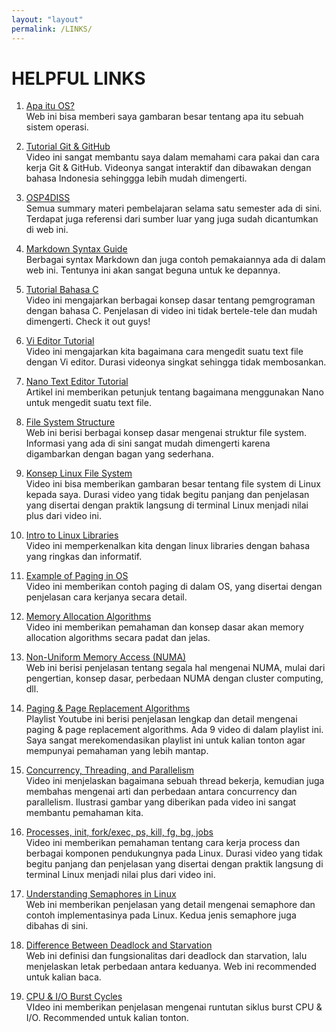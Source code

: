```yaml
---
layout: "layout"
permalink: /LINKS/
---
```


# HELPFUL LINKS

1. [Apa itu OS?](https://www.mygreatlearning.com/blog/what-is-operating-system)<br>
Web ini bisa memberi saya gambaran besar tentang apa itu sebuah sistem operasi.

2. [Tutorial Git & GitHub](https://youtu.be/lTMZxWMjXQU)<br>
Video ini sangat membantu saya dalam memahami cara pakai dan cara kerja Git & GitHub. Videonya sangat interaktif dan dibawakan dengan bahasa Indonesia sehinggga lebih mudah dimengerti.

3. [OSP4DISS](https://osp4diss.vlsm.org/osp-115.html)<br>
Semua summary materi pembelajaran selama satu semester ada di sini. Terdapat juga referensi dari sumber luar yang juga sudah dicantumkan di web ini.

4. [Markdown Syntax Guide](https://confluence.atlassian.com/bitbucketserver/markdown-syntax-guide-776639995.html)<br>
Berbagai syntax Markdown dan juga contoh pemakaiannya ada di dalam web ini. Tentunya ini akan sangat beguna untuk ke depannya.

5. [Tutorial Bahasa C](https://youtu.be/KJgsSFOSQv0)<br>
Video ini mengajarkan berbagai konsep dasar tentang pemgrograman dengan bahasa C. Penjelasan di video ini tidak bertele-tele dan mudah dimengerti. Check it out guys!

6. [Vi Editor Tutorial](https://youtu.be/pU2k776i2Zw)<br>
Video ini mengajarkan kita bagaimana cara mengedit suatu text file dengan Vi editor. Durasi videonya singkat sehingga tidak membosankan.

7. [Nano Text Editor Tutorial](https://www.niagahoster.co.id/blog/nano-text-editor)<br>
Artikel ini memberikan petunjuk tentang bagaimana menggunakan Nano untuk mengedit suatu text file.

8. [File System Structure](https://www.ibm.com/docs/en/aix/7.2?topic=tree-file-system-structure)<br>
Web ini berisi berbagai konsep dasar mengenai struktur file system. Informasi yang ada di sini sangat mudah dimengerti karena digambarkan dengan bagan yang sederhana.

9. [Konsep Linux File System](https://youtu.be/HIXzJ3Rz9po)<br>
Video ini bisa memberikan gambaran besar tentang file system di Linux kepada saya. Durasi video yang tidak begitu panjang dan penjelasan yang disertai dengan praktik langsung di terminal Linux menjadi nilai plus dari video ini.

10. [Intro to Linux Libraries](https://youtu.be/PP1JvrJp5WI)<br>
Video ini memperkenalkan kita dengan linux libraries dengan bahasa yang ringkas dan informatif.

11. [Example of Paging in OS](https://youtu.be/pJ6qrCB8pDw)<br>
Video ini memberikan contoh paging di dalam OS, yang disertai dengan penjelasan cara kerjanya secara detail.

12. [Memory Allocation Algorithms](https://youtu.be/10vroQb5IdY)<br>
Video ini memberikan pemahaman dan konsep dasar akan memory allocation algorithms secara padat dan jelas.

13. [Non-Uniform Memory Access (NUMA)](https://p2k.um-surabaya.ac.id/IT/en/3045-2942/NUMA_12203_p2k-um-surabaya.html)<br>
Web ini berisi penjelasan tentang segala hal mengenai NUMA, mulai dari pengertian, konsep dasar, perbedaan NUMA dengan cluster computing, dll.

14. [Paging & Page Replacement Algorithms](https://youtube.com/playlist?list=PLIY8eNdw5tW-BxRY0yK3fYTYVqytw8qhp)<br>
Playlist Youtube ini berisi penjelasan lengkap dan detail mengenai paging & page replacement algorithms. Ada 9 video di dalam playlist ini. Saya sangat merekomendasikan playlist ini untuk kalian tonton agar mempunyai pemahaman yang lebih mantap.

15. [Concurrency, Threading, and Parallelism](https://youtu.be/olYdb0DdGtM)<br>
Video ini menjelaskan bagaimana sebuah thread bekerja, kemudian juga membahas mengenai arti dan perbedaan antara concurrency dan parallelism. Ilustrasi gambar yang diberikan pada video ini sangat membantu pemahaman kita.

16. [Processes, init, fork/exec, ps, kill, fg, bg, jobs](https://youtu.be/TJzltwv7jJs)<br>
Video ini memberikan pemahaman tentang cara kerja process dan berbagai komponen pendukungnya pada Linux. Durasi video yang tidak begitu panjang dan penjelasan yang disertai dengan praktik langsung di terminal Linux menjadi nilai plus dari video ini.

17. [Understanding Semaphores in Linux](https://linoxide.com/semaphore/)<br>
Web ini memberikan penjelasan yang detail mengenai semaphore dan contoh implementasinya pada Linux. Kedua jenis semaphore juga dibahas di sini.

18. [Difference Between Deadlock and Starvation](https://pediaa.com/what-is-the-difference-between-deadlock-and-starvation/)<br>
Web ini definisi dan fungsionalitas dari deadlock dan starvation, lalu menjelaskan letak perbedaan antara keduanya. Web ini recommended untuk kalian baca.

19. [CPU & I/O Burst Cycles](https://youtu.be/pVzb3TUcDLo)<br>
VIdeo ini memberikan penjelasan mengenai runtutan siklus burst CPU & I/O. Recommended untuk kalian tonton.
